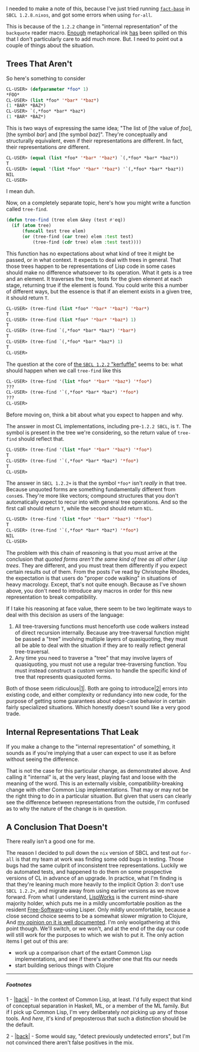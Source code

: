 I needed to make a note of this, because I've just tried running [`fact-base`](https://github.com/Inaimathi/fact-base) in `SBCL 1.2.8.nixos`, and got some errors when using `for-all`.

This is because of the `1.2.2` change in "internal representation" of the `backquote` reader macro. [Enough](http://christophe.rhodes.io/notes/blog/posts/2014/backquote_and_pretty_printing/) metaphorical ink [has](http://christophe.rhodes.io/notes/blog/posts/2014/naive_vs_proper_code-walking/) been spilled on this that I don't particularly care to add much more. But. I need to point out a couple of things about the situation.

## <a name="trees-that-arent"></a>Trees That Aren't

So here's something to consider

```lisp
CL-USER> (defparameter *foo* 1)
*FOO*
CL-USER> (list *foo* '*bar* '*baz*)
(1 *BAR* *BAZ*)
CL-USER> `(,*foo* *bar* *baz*)
(1 *BAR* *BAZ*)
```

This is two ways of expressing the same idea; "The list of [the value of *foo*], [the symbol *bar*] and [the symbol *baz*]". They're conceptually and structurally equivalent, even if their representations are different. In fact, their representations *are* different.

```lisp
CL-USER> (equal (list *foo* '*bar* '*baz*) `(,*foo* *bar* *baz*))
T
CL-USER> (equal '(list *foo* '*bar* '*baz*) '`(,*foo* *bar* *baz*))
NIL
CL-USER> 
```

I mean duh.

Now, on a completely separate topic, here's how you might write a function called `tree-find`.

```lisp
(defun tree-find (tree elem &key (test #'eq))
  (if (atom tree)
      (funcall test tree elem)
      (or (tree-find (car tree) elem :test test)
          (tree-find (cdr tree) elem :test test))))
```

This function has no expectations about what kind of tree it might be passed, or in what context. It expects to deal with trees in general. That those trees happen to be representations of Lisp code in some cases should make no difference whatsoever to its operation. What it gets is a tree and an element. It traverses the tree, tests for the given element at each stage, returning true if the element is found. You could write this a number of different ways, but the essence is that if an element exists in a given tree, it should return `T`.

```lisp
CL-USER> (tree-find (list *foo* '*bar* '*baz*) '*bar*)
T
CL-USER> (tree-find (list *foo* '*bar* '*baz*) 1)
T
CL-USER> (tree-find `(,*foo* *bar* *baz*) '*bar*)
T
CL-USER> (tree-find `(,*foo* *bar* *baz*) 1)
T
CL-USER> 
```

The question at the core of [the `SBCL 1.2.2` "kerfuffle"](http://christophe.rhodes.io/notes/blog/posts/2014/backquote_and_pretty_printing/) seems to be: what should happen when we call `tree-find` like this

```lisp
CL-USER> (tree-find '(list *foo* '*bar* '*baz*) '*foo*)
???
CL-USER> (tree-find '`(,*foo* *bar* *baz*) '*foo*)
???
CL-USER> 
```

Before moving on, think a bit about what you expect to happen and why.

The answer in most CL implementations, including pre-`1.2.2 SBCL`, is `T`. The symbol is present in the tree we're considering, so the return value of `tree-find` should reflect that.

```lisp
CL-USER> (tree-find '(list *foo* '*bar* '*baz*) '*foo*)
T
CL-USER> (tree-find '`(,*foo* *bar* *baz*) '*foo*)
T
CL-USER> 
```

The answer in `SBCL 1.2.2+` is that the symbol `*foo*` isn't *really* in that tree. Because unquoted forms are something fundamentally different from `cons`es. They're more like vectors; compound structures that you don't automatically expect to recur into with general tree operations. And so the first call should return `T`, while the second should return `NIL`.

```lisp
CL-USER> (tree-find '(list *foo* '*bar* '*baz*) '*foo*)
T
CL-USER> (tree-find '`(,*foo* *bar* *baz*) '*foo*)
NIL
CL-USER> 
```

The problem with this chain of reasoning is that you must arrive at the conclusion that *quoted forms aren't the same kind of tree as all other Lisp trees*. They are different, and you must treat them differently if you expect certain results out of them. From the posts I've read by Christophe Rhodes, the expectation is that users do "proper code walking" in situations of heavy macrology. Except, that's not quite enough. Because as I've shown above, you don't need to introduce any macros in order for this new representation to break compatibility.

If I take his reasoning at face value, there seem to be two legitimate ways to deal with this decision as users of the language:


1.   All tree-traversing functions must henceforth use code walkers instead of direct recursion internally. Because any tree-traversal function might be passed a "tree" involving multiple layers of quasiquoting, they must all be able to deal with the situation if they are to really reflect general tree-traversal.
1.   Any time you need to traverse a "tree" that may involve layers of quasiquoting, you must not use a regular tree-traversing function. You must instead construct a custom version to handle the specific kind of tree that represents quasiquoted forms.


Both of those seem ridiculous<a name="note-Sat-Feb-21-103325EST-2015"></a>[|1|](#foot-Sat-Feb-21-103325EST-2015). Both are going to introduce<a name="note-Sat-Feb-21-103350EST-2015"></a>[|2|](#foot-Sat-Feb-21-103350EST-2015) errors into existing code, and either complexity or redundancy into new code, for the purpose of getting some guarantees about edge-case behavior in certain fairly specialized situations. Which honestly doesn't sound like a very good trade.

## <a name="internal-representations-that-leak"></a>Internal Representations That Leak

If you make a change to the "internal representation" of something, it sounds as if you're implying that a user can expect to use it as before without seeing the difference.

That is not the case for this particular change, as demonstrated above. And calling it "internal" is, at the very least, playing fast and loose with the meaning of the word. This is an externally visible, compatibility-breaking change with other Common Lisp implementations. That may or may not be the right thing to do in a particular situation. But given that users can clearly see the difference between representations from the outside, I'm confused as to why the nature of the change is in question.

## <a name="a-conclusion-that-doesnt"></a>A Conclusion That Doesn't

There really isn't a good one for me.

The reason I decided to pull down the `nix` version of SBCL and test out `for-all` is that my team at work was finding some odd bugs in testing. Those bugs had the same culprit of inconsistent tree representations. Luckily we do automated tests, and happened to do them on some prospective versions of CL in advance of an upgrade. In practice, what I'm finding is that they're leaning much more heavily to the implicit Option 3: don't use `SBCL 1.2.2+`, and migrate away from using earlier versions as we move forward. From what I understand, [LispWorks](http://www.lispworks.com/products/lispworks.html) is the current mind-share majority holder, which puts me in a mildly uncomfortable position as the resident [Free-Software](https://www.gnu.org/philosophy/free-sw.html)-using Lisper. Only mildly uncomfortable, because a close second choice seems to be a somewhat slower migration to Clojure, And [my opinion on it is well documented](/article?name=recommendations.html). I'm only woolgathering at this point though. We'll switch, or we won't, and at the end of the day our code will still work for the purposes to which we wish to put it. The only action items I get out of this are:


-   work up a comparison chart of the extant Common Lisp implementations, and see if there's another one that fits our needs
-   start building serious things with Clojure


* * *
##### Footnotes

1 - <a name="foot-Sat-Feb-21-103325EST-2015"></a>[|back|](#note-Sat-Feb-21-103325EST-2015) - In the context of Common Lisp, at least. I'd fully expect that kind of conceptual separation in Haskell, ML, or a member of the ML family. But if I pick up Common Lisp, I'm very deliberately *not* picking up any of those tools. And *here*, it's kind of preposterous that such a distinction should be the default.

2 - <a name="foot-Sat-Feb-21-103350EST-2015"></a>[|back|](#note-Sat-Feb-21-103350EST-2015) - Some would say, "detect previously undetected errors", but I'm not convinced there aren't false positives in the mix.
